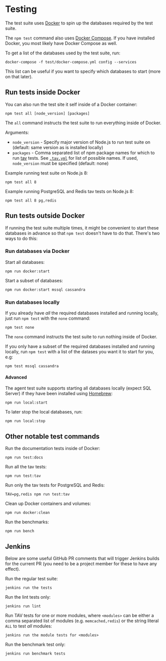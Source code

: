 # Testing

The test suite uses [Docker](https://www.docker.com/community-edition) to spin up the databases required by the test suite.

The `npm test` command also uses [Docker Compose](https://docs.docker.com/compose/install/).
If you have installed Docker,
you most likely have Docker Compose as well.

To get a list of the databases used by the test suite,
run:

```
docker-compose -f test/docker-compose.yml config --services
```

This list can be useful if you want to specify which databases to start (more on that later).

## Run tests inside Docker

You can also run the test site it self inside of a Docker container:

```
npm test all [node_version] [packages]
```

The `all` command instructs the test suite to run everything inside of Docker.

Arguments:

- `node_version` - Specify major version of Node.js to run test suite on (default: same version as is installed locally)
- `packages` - Comma separated list of npm package names for which to run [tav](https://github.com/watson/test-all-versions) tests.
  See [`.tav.yml`](.tav.yml) for list of possible names.
  If used,
  `node_version` must be specified (default: none)

Example running test suite on Node.js 8:

```
npm test all 8
```

Example running PostgreSQL and Redis tav tests on Node.js 8:

```
npm test all 8 pg,redis
```

## Run tests outside Docker

If running the test suite multiple times,
it might be convenient to start these databases in advance so that `npm test` doesn't have to do that.
There's two ways to do this:

### Run databases via Docker

Start all databases:

```
npm run docker:start
```

Start a subset of databases:

```
npm run docker:start mssql cassandra
```

### Run databases locally

If you already have _all_ the required databases installed and running locally,
just run `npm test` with the `none` command:

```
npm test none
```

The `none` command instructs the test suite to run nothing inside of Docker.

If you only have a subset of the required databases installed and running locally,
run `npm test` with a list of the datases you want it to start for you,
e.g:

```
npm test mssql cassandra
```

#### Advanced

The agent test suite supports starting all databases locally (expect SQL Server) if they have been installed using [Homebrew](https://brew.sh/):

```
npm run local:start
```

To later stop the local databases,
run:

```
npm run local:stop
```

## Other notable test commands

Run the documentation tests inside of Docker:

```
npm run test:docs
```

Run all the tav tests:

```
npm run test:tav
```

Run only the tav tests for PostgreSQL and Redis:

```
TAV=pg,redis npm run test:tav
```

Clean up Docker containers and volumes:

```
npm run docker:clean
```

Run the benchmarks:

```
npm run bench
```

## Jenkins

Below are some useful GitHub PR comments that will trigger Jenkins
builds for the current PR (you need to be a project member for these to
have any effect).

Run the regular test suite:

```
jenkins run the tests
```

Run the lint tests only:

```
jenkins run lint
```

Run TAV tests for one or more modules, where `<modules>` can be either a
comma separated list of modules (e.g.  `memcached,redis`) or the
string literal `ALL` to test _all_ modules:

```
jenkins run the module tests for <modules>
```

Run the benchmark test only:

```
jenkins run benchmark tests
```
